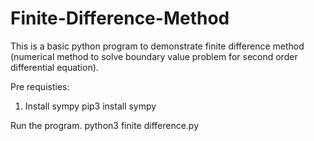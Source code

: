 # Finite-Difference-Method
This is a basic python program to demonstrate finite difference method (numerical method to solve boundary value problem for second order differential equation).

Pre requisties:
1) Install sympy
    pip3 install sympy
    
Run the program.
    python3 finite difference.py
    
